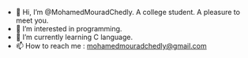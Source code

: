 - 👋 Hi, I’m @MohamedMouradChedly. A college student. A pleasure to meet you.
- 👀 I’m interested in programming.
- 🌱 I’m currently learning C language.
- 📫 How to reach me : mohamedmouradchedly@gmail.com

<!---
MohamedMouradChedly/MohamedMouradChedly is a ✨ special ✨ repository because its `README.md` (this file) appears on your GitHub profile.
You can click the Preview link to take a look at your changes.
--->
